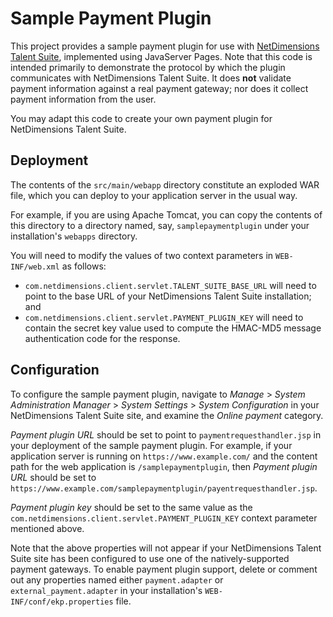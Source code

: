 Sample Payment Plugin
=====================

This project provides a sample payment plugin for use with [NetDimensions Talent
Suite](http://www.netdimensions.com/talent-suite/learning.php), implemented
using JavaServer Pages. Note that this code is intended primarily to demonstrate
the protocol by which the plugin communicates with NetDimensions Talent Suite.
It does **not** validate payment information against a real payment gateway; nor
does it collect payment information from the user.

You may adapt this code to create your own payment plugin for NetDimensions
Talent Suite.

Deployment
----------

The contents of the `src/main/webapp` directory constitute an exploded WAR file,
which you can deploy to your application server in the usual way.

For example, if you are using Apache Tomcat, you can copy the contents of this
directory to a directory named, say, `samplepaymentplugin` under your
installation's `webapps` directory.

You will need to modify the values of two context parameters in
`WEB-INF/web.xml` as follows:

* `com.netdimensions.client.servlet.TALENT_SUITE_BASE_URL` will need to point to
  the base URL of your NetDimensions Talent Suite installation; and
* `com.netdimensions.client.servlet.PAYMENT_PLUGIN_KEY` will need to contain the
  secret key value used to compute the HMAC-MD5 message authentication code for
  the response.

Configuration
-------------

To configure the sample payment plugin, navigate to *Manage* > *System
Administration Manager* > *System Settings* > *System Configuration* in your
NetDimensions Talent Suite site, and examine the *Online payment* category.

*Payment plugin URL* should be set to point to `paymentrequesthandler.jsp` in
your deployment of the sample payment plugin. For example, if your application
server is running on `https://www.example.com/` and the content path for the web
application is `/samplepaymentplugin`, then *Payment plugin URL* should be set
to `https://www.example.com/samplepaymentplugin/payentrequesthandler.jsp`.

*Payment plugin key* should be set to the same value as the
`com.netdimensions.client.servlet.PAYMENT_PLUGIN_KEY` context parameter
mentioned above.

Note that the above properties will not appear if your NetDimensions Talent
Suite site has been configured to use one of the natively-supported payment
gateways. To enable payment plugin support, delete or comment out any properties
named either `payment.adapter` or `external_payment.adapter` in your
installation's `WEB-INF/conf/ekp.properties` file.
